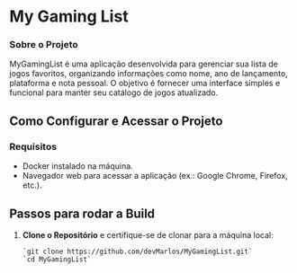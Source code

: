 <h1>My Gaming List</h1>

<h3>Sobre o Projeto</h3>
<p>MyGamingList é uma aplicação desenvolvida para gerenciar sua lista de jogos favoritos, 
organizando informações como nome, ano de lançamento, plataforma e nota pessoal. 
O objetivo é fornecer uma interface simples e funcional para manter seu catálogo de jogos atualizado.</p>

<h2>Como Configurar e Acessar o Projeto</h2>
<h3>Requisitos</h3>

<ul>
  <li>Docker instalado na máquina.</li>
  <li>Navegador web para acessar a aplicação (ex.: Google Chrome, Firefox, etc.).</li>
</ul>

<h2>Passos para rodar a Build</h2>

<ol>
  <li><b>Clone o Repositório</b> e certifique-se de clonar para a máquina local:
    
    `git clone https://github.com/devMarlos/MyGamingList.git`
    `cd MyGamingList`
  </li>
  
  
</ol>
